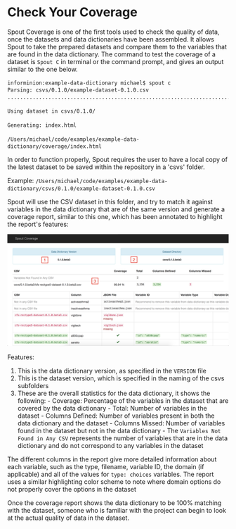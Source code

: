 # Check Your Coverage

Spout Coverage is one of the first tools used to check the quality of data, once the datasets and data dictionaries have been assembled. It allows Spout to take the prepared datasets and compare them to the variables that are found in the data dictionary. The command to test the coverage of a dataset is `Spout C` in terminal or the command prompt, and gives an output similar to the one below.

```
informinion:example-data-dictionary michael$ spout c
Parsing: csvs/0.1.0/example-dataset-0.1.0.csv
.........................................................................

Using dataset in csvs/0.1.0/

Generating: index.html

/Users/michael/code/examples/example-data-dictionary/coverage/index.html
```

In order to function properly, Spout requires the user to have a local copy of the latest dataset to be saved within the repository in a 'csvs' folder.

Example: `/Users/michael/code/examples/example-data-dictionary/csvs/0.1.0/example-dataset-0.1.0.csv`

Spout will use the CSV dataset in this folder, and try to match it against variables in the data dictionary that are of the same version and generate a coverage report, similar to this one, which has been annotated to highlight the report's features:

![cfs spout coverage report](../assets/images/cfs_spout_coverage_report.png)

Features:
  1. This is the data dictionary version, as specified in the `VERSION` file
  2. This is the dataset version, which is specified in the naming of the csvs subfolders
  3. These are the overall statistics for the data dictionary, it shows the following:
    - Coverage: Percentage of the variables in the dataset that are covered by the data dictionary
    - Total: Number of variables in the dataset
    - Columns Defined: Number of variables present in both the data dictionary and the dataset
    - Columns Missed: Number of variables found in the dataset but not in the data dictionary
    - The `Variables Not Found in Any CSV` represents the number of variables that are in the data dictionary and do not correspond to any variables in the dataset

The different columns in the report give more detailed information about each variable, such as the type, filename, variable ID, the domain (if applicable) and all of the values for `type: choices` variables. The report uses a similar highlighting color scheme to note where domain options do not properly cover the options in the dataset

Once the coverage report shows the data dictionary to be 100% matching with the dataset, someone who is familiar with the project can begin to look at the actual quality of data in the dataset.
